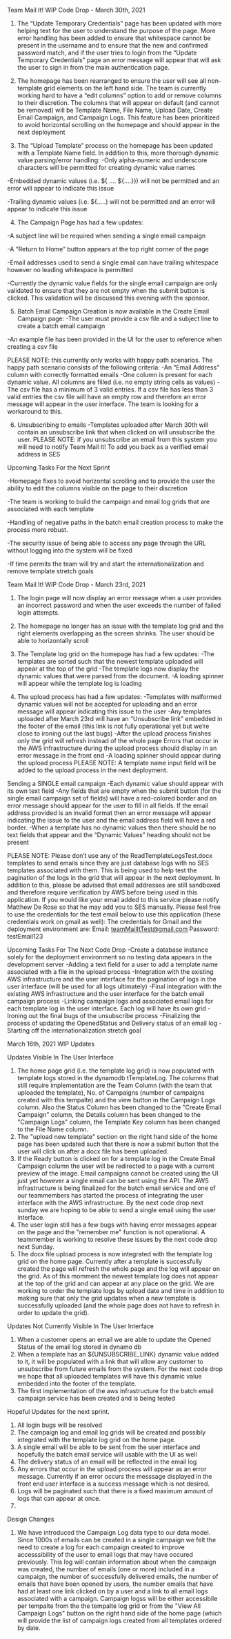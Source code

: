 Team Mail It! WIP Code Drop - March 30th, 2021 

1. The “Update Temporary Credentials” page has been updated with more helping text for the user to understand the purpose of the page. More error handling has been added to ensure that whitespace cannot be present in the username and to ensure that the new and confirmed password match, and if the user tries to login from the “Update Temporary Credentials” page an error message will appear that will ask the user to sign in from the main authentication page. 


2. The homepage has been rearranged to ensure the user will see all non-template grid elements on the left hand side. The team is currently working hard to have a “edit columns” option to add or remove columns to their discretion. The columns that will appear on default (and cannot be removed) will be Template Name, File Name, Upload Date, Create Email Campaign, and Campaign Logs. This feature has been prioritized to avoid horizontal scrolling on the homepage and should appear in the next deployment 


3. The “Upload Template” process on the homepage has been updated with a Template Name field. In addition to this, more thorough dynamic value parsing/error handling: 
-Only alpha-numeric and underscore characters will be permitted for creating dynamic value names 

-Embedded dynamic values (i.e. ${ …. ${....}}) will not be permitted and an error will appear to indicate this issue 

-Trailing dynamic values (i.e. ${.....) will not be permitted and an error will appear to indicate this issue 

4.   The Campaign Page has had a few updates:
 
-A subject line will be required when sending a single email campaign 

-A “Return to Home” button appears at the top right corner of the page 

-Email addresses used to send a single email can have trailing whitespace however no leading whitespace is permitted 

-Currently the dynamic value fields for the single email campaign are only validated to ensure that they are not empty when the submit button is clicked. This validation will be discussed this evening with the sponsor. 

5. Batch Email Campaign Creation is now available in the Create Email Campaign page:
-The user must provide a csv file and a subject line to create a batch email campaign 

-An example file has been provided in the UI for the user to reference when creating a csv file 

PLEASE NOTE: this currently only works with happy path scenarios. The happy path scenario consists of the following criteria: 
-An “Email Address” column with correctly formatted emails 
-One column is present for each dynamic value. All columns are filled (i.e. no empty string cells as values) 
-The csv file has a minimum of 3 valid entries. If a csv file has less than 3 valid entries the csv file will have an empty row and therefore an error message will appear in the user interface. The team is looking for a workaround to this. 

6. Unsubscribing to emails 
-Templates uploaded after March 30th will contain an unsubscribe link that when clicked on will unsubscribe the user. PLEASE NOTE: if you unsubscribe an email from this system you will need to notify Team Mail It! To add you back as a verified email address in SES 

Upcoming Tasks For the Next Sprint 

-Homepage fixes to avoid horizontal scrolling and to provide the user the ability to edit the columns visible on the page to their discretion 

-The team is working to build the campaign and email log grids that are associated with each template 

-Handling of negative paths in the batch email creation process to make the process more robust.

-The security issue of being able to access any page through the URL without logging into the system will be fixed 

-If time permits the team will try and start the internationalization and remove template stretch goals 





Team Mail It! WIP Code Drop - March 23rd, 2021 

1. The login page will now display an error message when a user provides an incorrect password and when the user exceeds the number of failed login attempts. 
2. The homepage no longer has an issue with the template log grid and the right elements overlapping as the screen shrinks. The user should be able to horizontally scroll 

3. The Template log grid on the homepage has had a few updates:
-The templates are sorted such that the newest template uploaded will appear at the top of the grid 
-The template logs now display the dynamic values that were parsed from the document.
-A loading spinner will appear while the template log is loading 

4. The upload process has had a few updates:
-Templates with malformed dynamic values will not be accepted for uploading and an error message will appear indicating this issue to the user 
-Any templates uploaded after March 23rd will have an “Unsubscribe link” embedded in the footer of the email (this link is not fully operational yet but we’re close to ironing out the last bugs) 
-After the upload process finishes only the grid will refresh instead of the whole page 
Errors that occur in the AWS infrastructure during the upload process should display in an error message in the front end
-A loading spinner should appear during the upload process 
PLEASE NOTE: A template name input field will be added to the upload process in the next deployment. 

Sending a SINGLE email campaign 
-Each dynamic value should appear with its own text field
-Any fields that are empty when the submit button (for the single email campaign set of fields) will have a red-colored border and an error message should appear for the user to fill in all fields. If the email address provided is an invalid format then an error message will appear indicating the issue to the user and the email address field will have a red border.
-When a template has no dynamic values then there should be no text fields that appear and the “Dynamic Values” heading should not be present 

PLEASE NOTE: Please don’t use any of the ReadTemplateLogsTest.docx templates to send emails since they are just database logs with no SES templates associated with them. This is being used to help test the pagination of the logs in the grid that will appear in the next deployment. In addition to this, please be advised that email addresses are still sandboxed and therefore require verification by AWS before being used in this application. If you would like your email added to this service please notify Matthew De Rose so that he may add you to SES manually. Please feel free to use the credentials for the test email below to use this application (these credentials work on gmail as well):
The credentials for Gmail and the deployment environment are: 
Email: teamMailItTest@gmail.com
Password: testEmail123

Upcoming Tasks For The Next Code Drop
-Create a database instance solely for the deployment environment so no testing data appears in the development server
-Adding a text field for a user to add a template name associated with a file in the upload process
-Integration with the existing AWS infrastructure and the user interface for the pagination of logs in the user interface (will be used for all logs ultimately)
-Final integration with the existing AWS infrastructure and the user interface for the batch email campaign process 
-Linking campaign logs and associated email logs for each template log in the user interface. Each log will have its own grid 
-Ironing out the final bugs of the unsubscribe process
-Finalizing the process of updating the OpenedStatus and Delivery status of an email log 
-Starting off the internationalization stretch goal 

March 16th, 2021 WIP Updates 


Updates Visible In The User Interface 
1. The home page grid (i.e. the template log grid) is now populated with template logs stored in the dynamodb tTemplateLog. The columns that still require implementation are the Team Column (with the team that uploaded the template), No. of Campaigns (number of campaigns created with this tempalte) and the view button in the Campaign Logs column. Also the Status Column has been changed to the "Create Email Campaign" column, the Details column has been changed to the "Campaign Logs" column, the Template Key column has been changed to the File Name column. 
2. The "upload new template" section on the right hand side of the home page has been updated such that there is now a submit button that the user will click on after a docx file has been uploaded. 
3. If the Ready button is clicked on for a template log in the Create Email Campaign column the user will be redirected to a page with a current preview of the image. Email campaigns cannot be created using the UI just yet however a single email can be sent using the API. The AWS infrastructure is being finalized for the batch email service and one of our teammembers has started the process of integrating the user interface with the AWS infrastructure. By the next code drop next sunday we are hoping to be able to send a single email using the user interface. 
4. The user login still has a few bugs with having error messages appear on the page and the "remember me" function is not operational. A teammember is working to resolve these issues by the next code drop next Sunday. 
5. The docx file upload process is now integrated with the template log grid on the home page. Currently after a template is successfully created the page will refresh the whole page and the log will appear on the grid. As of this momment the newest template log does not appear at the top of the grid and can appear at any place on the grid. We are working to order the template logs by upload date and time in addition to making sure that only the grid updates when a new template is successfully uploaded (and the whole page does not have to refresh in order to update the grid). 

Updates Not Currently Visible In The User Interface 
1. When a customer opens an email we are able to update the Opened Status of the email log stored in dynamo db
2. When a template has an ${UNSUBSCRIBE_LINK} dynamic value added to it, it will be populated with a link that will allow any customer to unsubscribe from future emails from the system. For the next code drop we hope that all uploaded templates will have this dynamic value embedded into the footer of the template. 
3. The first implementation of the aws infrastructure for the batch email campaign service has been created and is being tested

Hopeful Updates for the next sprint. 
1. All login bugs will be resolved 
2. The campaign log and email log grids will be created and possibly integrated with the template log grid on the home page. 
3. A single email will be able to be sent from the user interface and hopefully the batch email service will usable with the UI as well 
4. The delivery status of an email will be reflected in the email log 
5. Any errors that occur in the upload process will appear as an error message. Currently if an error occurs the messsage displayed in the front end user interface is a success message which is not desired. 
6. Logs will be paginated such that there is a fixed maximum amount of logs that can appear at once. 
7. 

Design Changes 
1. We have introduced the Campaign Log data type to our data model. Since 1000s of emails can be created in a single campaign we felt the need to create a log for each campaign created to improve accesssibility of the user to email logs that may have occured previously. This log will contain information about when the campaign was created, the number of emails (one or more) included in a campaign, the number of successfully delivered emails, the number of emails that have been opened by users, the number emails that have had at least one link clicked on by a user and a link to all email logs associated with a campaign. Campaign logss will be either accessibile per tempalte from the the tempalte log grid or from the "View All Campaign Logs" button on the right hand side of the home page (which will provide the list of campaign logs created from all templates ordered by date.
